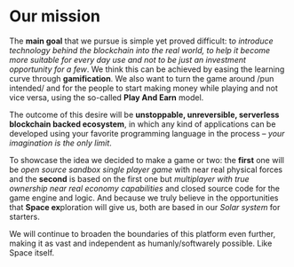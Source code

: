 <!--

**Here are some ideas to get you started:**

🙋‍♀️ A short introduction - what is your organization all about?
🌈 Contribution guidelines - how can the community get involved?
👩‍💻 Useful resources - where can the community find your docs? Is there anything else the community should know?
🍿 Fun facts - what does your team eat for breakfast?
🧙 Remember, you can do mighty things with the power of [Markdown](https://docs.github.com/github/writing-on-github/getting-started-with-writing-and-formatting-on-github/basic-writing-and-formatting-syntax)
-->
# Our mission
The **main goal** that we pursue is simple yet proved difficult: t*o introduce technology behind the blockchain into the real world, to help it become more suitable for every day use and not to be just an investment opportunity for a few*. We think this can be achieved by easing the learning curve through **gamification**. We also want to turn the game around /pun intended/ and for the people to start making money while playing and not vice versa, using the so-called **Play And Earn** model.

The outcome of this desire will be **unstoppable, unreversible, serverless blockchain backed ecosystem**, in which any kind of applications can be developed using your favorite programming language in the process – *your imagination is the only limit*. 

To showcase the idea we decided to make a game or two: the **first** one will be *open source sandbox single player game* with near real physical forces and the **second** is based on the first one but *multiplayer with true ownership near real economy capabilities* and closed source code for the game engine and logic. And because we truly believe in the opportunities that **Space ex**ploration will give us, both are based in our *Solar system* for starters. 

We will continue to broaden the boundaries of this platform even further, making it as vast and independent as humanly/softwarely possible. Like Space itself.
